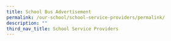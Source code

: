 ```yaml
---
title: School Bus Advertisement
permalink: /our-school/school-service-providers/permalink/
description: ""
third_nav_title: School Service Providers
---
```

